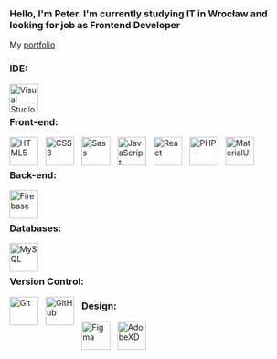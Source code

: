 ### Hello, I'm Peter. I'm currently studying IT in Wrocław and looking for job as Frontend Developer 
My [portfolio](website)

### IDE:
[<img align="left" alt="Visual Studio Code" width="50px" src="https://cdn.jsdelivr.net/gh/devicons/devicon/icons/vscode/vscode-original.svg" style="padding-right:10px;" />](https://code.visualstudio.com/docs)

<br />
<br />

### Front-end:
[<img align="left" alt="HTML5" width="50px" src="https://cdn.jsdelivr.net/gh/devicons/devicon/icons/html5/html5-original.svg"  style="padding-right:10px;" />](https://www.w3.org/html/)
[<img align="left" alt="CSS3" width="50px" src="https://cdn.jsdelivr.net/gh/devicons/devicon/icons/css3/css3-original.svg" style="padding-right:10px;" />](https://www.w3schools.com/css/)
[<img align="left" alt="Sass" width="50px" src="https://cdn.jsdelivr.net/gh/devicons/devicon/icons/sass/sass-original.svg" style="padding-right:10px;" />](https://sass-lang.com)
[<img align="left" alt="JavaScript" width="50px" src="https://cdn.jsdelivr.net/gh/devicons/devicon/icons/javascript/javascript-original.svg" style="padding-right:10px;" />](https://developer.mozilla.org/en-US/docs/Web/JavaScript)
[<img align="left" alt="React" width="50px" src="https://cdn.jsdelivr.net/gh/devicons/devicon/icons/react/react-original.svg" style="padding-right:10px;" />](https://reactjs.org)
[<img align="left" alt="PHP" width="50px" src="https://cdn.jsdelivr.net/gh/devicons/devicon/icons/php/php-plain.svg" style="padding-right:10px;"/>](https://www.php.net/docs.php)
[<img align="left" alt="MaterialUI" width="50px" src="https://cdn.jsdelivr.net/gh/devicons/devicon/icons/materialui/materialui-original.svg" style="padding-right:10px;"/>](https://mui.com/material-ui/getting-started/overview/)

<br />
<br />

### Back-end:
[<img align="left" alt="Firebase" width="50px" src="https://cdn.jsdelivr.net/gh/devicons/devicon/icons/firebase/firebase-plain.svg" style="padding-right:10px;" />](https://firebase.google.com/docs?gclid=Cj0KCQiA14WdBhD8ARIsANao07iFyZv_gi2Fx-krknQKIsqca_YuAXDP-TT6MjlfssL7S933ZMhQ2MsaAukmEALw_wcB&gclsrc=aw.ds)

<br />
<br />

### Databases:
[<img align="left" alt="MySQL" width="50px" src="https://cdn.jsdelivr.net/gh/devicons/devicon/icons/mysql/mysql-original.svg" style="padding-right:10px;" />](https://dev.mysql.com/doc/)

<br />
<br />

### Version Control:
[<img align="left" alt="Git" width="50px" src="https://cdn.jsdelivr.net/gh/devicons/devicon/icons/git/git-original.svg" style="padding-right:10px;" />](https://git-scm.com)
[<img align="left" alt="GitHub" width="50px" src="https://user-images.githubusercontent.com/3369400/139447912-e0f43f33-6d9f-45f8-be46-2df5bbc91289.png" style="padding-right:10px;" />](https://github.com)

### Design:
[<img align="left" alt="Figma" width="50px" src="https://cdn.jsdelivr.net/gh/devicons/devicon/icons/figma/figma-original.svg" style="padding-right:10px;" />](https://www.figma.com)
[<img align="left" alt="AdobeXD" width="50px" src="https://cdn.jsdelivr.net/gh/devicons/devicon/icons/xd/xd-plain.svg" style="padding-right:10px;" />](https://www.adobe.com/pl/creativecloud/business/enterprise/xd.html)
<br />
<br />